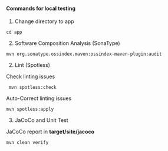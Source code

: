 #### Commands for local testing
1. Change directory to app
```
cd app
```

2. Software Composition Analysis (SonaType)
```
mvn org.sonatype.ossindex.maven:ossindex-maven-plugin:audit   
```

2. Lint (Spotless)

Check linting issues
```
 mvn spotless:check
```
Auto-Correct linting issues
```
mvn spotless:apply
```

3. JaCoCo and Unit Test

JaCoCo report in **target/site/jacoco**
```
mvn clean verify
```